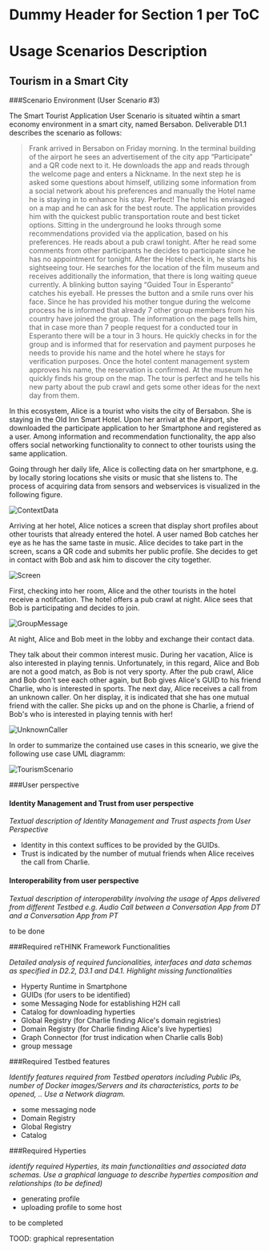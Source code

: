 
Dummy Header for Section 1 per ToC
==================================

Usage Scenarios Description
===========================

Tourism in a Smart City
----------------------------------

###Scenario Environment (User Scenario #3)

The Smart Tourist Application User Scenario is situated wihtin a smart economy environment in a smart city, named Bersabon. Deliverable D1.1 describes the scenario as follows:

> Frank arrived in Bersabon on Friday morning. In the terminal building of the airport he sees an advertisement of the city app “Participate” and a QR code next to it. He downloads the app and reads through the welcome page and enters a Nickname. In the next step he is asked some questions about himself, utilizing some information from a social network about his preferences and manually the Hotel name he is staying in to enhance his stay. Perfect! The hotel his envisaged on a map and he can ask for the best route. The application provides him with the quickest public transportation route and best ticket options. Sitting in the underground he looks through some recommendations provided via the application, based on his preferences. He reads about a pub crawl tonight. After he read some comments from other participants he decides to participate since he has no appointment for tonight. After the Hotel check in, he starts his sightseeing tour. He searches for the location of the film museum and receives additionally the information, that there is long waiting queue currently. A blinking button saying “Guided Tour in Esperanto” catches his eyeball. He presses the button and a smile runs over his face. Since he has provided his mother tongue during the welcome process he is informed that already 7 other group members from his country have joined the group. The information on the page tells him, that in case more than 7 people request for a conducted tour in Esperanto there will be a tour in 3 hours. He quickly checks in for the group and is informed that for reservation and payment purposes he needs to provide his name and the hotel where he stays for verification purposes. Once the hotel content management system approves his name, the reservation is confirmed. At the museum he quickly finds his group on the map. The tour is perfect and he tells his new party about the pub crawl and gets some other ideas for the next day from them.

In this ecosystem, Alice is a tourist who visits the city of Bersabon. She is staying in the Old Inn Smart Hotel. Upon her arrival at the Airport, she downloaded the participate application to her Smartphone and registered as a user. Among information and recommendation functionality, the app also offers social networking functionality to connect to other tourists using the same application.

Going through her daily life, Alice is collecting data on her smartphone, e.g. by locally storing locations she visits or music that she listens to. The process of acquiring data from sensors and webservices is visualized in the following figure.

![ContextData](ContextData.png)

Arriving at her hotel, Alice notices a screen that display short profiles about other tourists that already entered the hotel. A user named Bob catches her eye as he has the same taste in music. Alice decides to take part in the screen, scans a QR code and submits her public profile. She decides to get in contact with Bob and ask him to discover the city together.

![Screen](Screen.png)

First, checking into her room, Alice and the other tourists in the hotel receive a notifcation. The hotel offers a pub crawl at night. Alice sees that Bob is participating and decides to join.

![GroupMessage](GroupMessage.png)

At night, Alice and Bob meet in the lobby and exchange their contact data.

They talk about their common interest music. During her vacation, Alice is also interested in playing tennis. Unfortunately, in this regard, Alice and Bob are not a good match, as Bob is not very sporty. After the pub crawl, Alice and Bob don't see each other again, but Bob gives Alice's GUID to his friend Charlie, who is interested in sports. The next day, Alice receives a call from an unknown caller. On her display, it is indicated that she has one mutual friend with the caller. She picks up and on the phone is Charlie, a friend of Bob's who is interested in playing tennis with her!

![UnknownCaller](UnknownCaller.png)


In order to summarize the contained use cases in this scneario, we give the following use case UML diagramm:

![TourismScenario](TourismScenario.png)


###User perspective
 

#### Identity Management and Trust from user perspective

*Textual description of Identity Management and Trust aspects from User Perspective*

* Identity in this context suffices to be provided by the GUIDs.
* Trust is indicated by the number of mutual friends when Alice receives the call from Charlie.

#### Interoperability from user perspective

*Textual description of interoperability involving the usage of Apps delivered from different Testbed e.g. Audio Call between a Conversation App from DT and a Conversation App from PT*

to be done

###Required reTHINK Framework Functionalities

*Detailed analysis of required funcionalities, interfaces and data schemas as specified in D2.2, D3.1 and D4.1. Highlight missing functionalities*

* Hyperty Runtime in Smartphone
* GUIDs (for users to be identified)
* some Messaging Node for establishing H2H call
* Catalog for downloading hyperties
* Global Registry (for Charlie finding Alice's domain registries)
* Domain Registry (for Charlie finding Alice's live hyperties)
* Graph Connector (for trust indication when Charlie calls Bob)
* group message


###Required Testbed features


*Identify features required from Testbed operators including Public IPs, number of Docker images/Servers and its characteristics, ports to be opened, .. Use a Network diagram.*

* some messaging node
* Domain Registry
* Global Registry
* Catalog


###Required Hyperties


*identify required Hyperties, its main functionalities and associated data schemas. Use a graphical language to describe hyperties composition and relationships (to be defined)*

* generating profile
* uploading profile to some host

to be completed

TOOD: graphical representation
